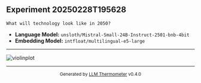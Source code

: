 ## Experiment 20250228T195628

```
What will technology look like in 2050?
```

- **Language Model:** `unsloth/Mistral-Small-24B-Instruct-2501-bnb-4bit`
- **Embedding Model:** `intfloat/multilingual-e5-large`

---

![violinplot](../assets/20250228T195628/violinplot.png)

---

<div align="center">
  <sub>Generated by <a href="https://github.com/S1M0N38/llm-thermometer">LLM Thermometer</a> v0.4.0</sub>
</div>
